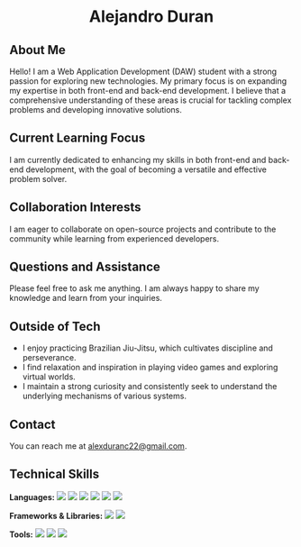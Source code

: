 <h1 align="center">Alejandro Duran</h1>

## About Me

Hello! I am a Web Application Development (DAW) student with a strong passion for exploring new technologies. My primary focus is on expanding my expertise in both front-end and back-end development. I believe that a comprehensive understanding of these areas is crucial for tackling complex problems and developing innovative solutions.

## Current Learning Focus

I am currently dedicated to enhancing my skills in both front-end and back-end development, with the goal of becoming a versatile and effective problem solver.

## Collaboration Interests

I am eager to collaborate on open-source projects and contribute to the community while learning from experienced developers.

## Questions and Assistance

Please feel free to ask me anything. I am always happy to share my knowledge and learn from your inquiries.

## Outside of Tech

* I enjoy practicing Brazilian Jiu-Jitsu, which cultivates discipline and perseverance.
* I find relaxation and inspiration in playing video games and exploring virtual worlds.
* I maintain a strong curiosity and consistently seek to understand the underlying mechanisms of various systems.

## Contact

You can reach me at alexduranc22@gmail.com.

## Technical Skills

**Languages:**
<img src="https://img.shields.io/badge/HTML5-E34F26?style=for-the-badge&logo=html5&logoColor=white">
<img src="https://img.shields.io/badge/CSS3-1572B6?style=for-the-badge&logo=css3&logoColor=white">
<img src="https://img.shields.io/badge/JavaScript-F7DF1E?style=for-the-badge&logo=javascript&logoColor=black">
<img src="https://img.shields.io/badge/Java-ED8B00?style=for-the-badge&logo=java&logoColor=white">
<img src="https://img.shields.io/badge/python-3670A0?style=for-the-badge&logo=python&logoColor=ffdd54">
<img src="https://img.shields.io/badge/SQL-FFFFFF?style=for-the-badge&logo=sql&logoColor=005a96">

**Frameworks & Libraries:**
<img src="https://img.shields.io/badge/Astro-1A2B33?style=for-the-badge&logo=astro&logoColor=white">
<img src="https://img.shields.io/badge/tailwindcss-%2338B2AC.svg?style=for-the-badge&logo=tailwind-css&logoColor=white">

**Tools:**
<img src="https://img.shields.io/badge/Git-F05032?style=for-the-badge&logo=git&logoColor=white">
<img src="https://img.shields.io/badge/Notion-%23000000.svg?style=for-the-badge&logo=notion&logoColor=white">
<img src="https://img.shields.io/badge/MySQL-00000F?style=for-the-badge&logo=mysql&logoColor=white">
